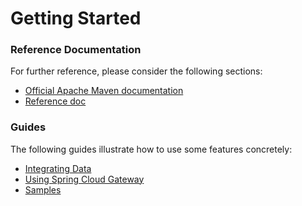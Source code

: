 # Getting Started

### Reference Documentation
For further reference, please consider the following sections:

* [Official Apache Maven documentation](https://maven.apache.org/guides/index.html)
* [Reference doc](https://docs.spring.io/spring-cloud-gcp/docs/1.1.0.M3/reference/htmlsingle/)

### Guides
The following guides illustrate how to use some features concretely:

* [Integrating Data](https://spring.io/guides/gs/integration/)
* [Using Spring Cloud Gateway](https://github.com/spring-cloud-samples/spring-cloud-gateway-sample)
* [Samples](https://github.com/spring-cloud/spring-cloud-gcp/tree/master/spring-cloud-gcp-samples)

